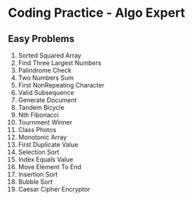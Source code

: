 # Coding Practice - Algo Expert

## Easy Problems
1. Sorted Squared Array 
2. Find Three Largest Numbers
3. Palindrome Check
4. Two Numbers Sum
5. First NonRepeating Character
6. Valid Subsequence
7. Generate Document
8. Tandem Bicycle
9. Nth Fibonacci
10. Tournment Winner
11. Class Photos
12. Monotonic Array
13. First Duplicate Value
14. Selection Sort
15. Index Equals Value
16. Move Element To End
17. Insertion Sort
18. Bubble Sort
19. Caesar Cipher Encryptor